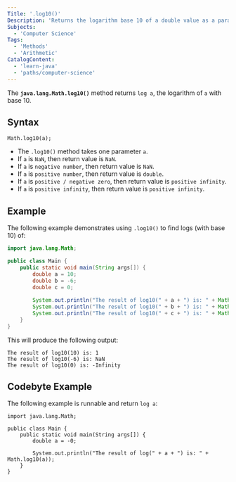 ```yaml
---
Title: '.log10()'
Description: 'Returns the logarithm base 10 of a double value as a parameter.'
Subjects:
  - 'Computer Science'
Tags:
  - 'Methods'
  - 'Arithmetic'
CatalogContent:
  - 'learn-java'
  - 'paths/computer-science'
---
```


The **`java.lang.Math.log10()`** method returns `log a`, the logarithm of `a` with base 10.

## Syntax

```pseudo
Math.log10(a);
```

- The `.log10()` method takes one parameter `a`.
- If `a` is `NaN`, then return value is `NaN`.
- If `a` is `negative number`, then return value is `NaN`.
- If `a` is `positive number`, then return value is `double`.
- If `a` is `positive / negative zero`, then return value is `positive infinity`.
- If `a` is `positive infinity`, then return value is `positive infinity`.

## Example

The following example demonstrates using `.log10()` to find logs (with base 10) of:

```java
import java.lang.Math;

public class Main {
  	public static void main(String args[]) {
    	double a = 10;
    	double b = -6;
    	double c = 0;
    
		System.out.println("The result of log10(" + a + ") is: " + Math.log10(a));
		System.out.println("The result of log10(" + b + ") is: " + Math.log10(b));
		System.out.println("The result of log10(" + c + ") is: " + Math.log10(c));
  	}
}
```

This will produce the following output:

```shell
The result of log10(10) is: 1
The result of log10(-6) is: NaN
The result of log10(0) is: -Infinity
```

## Codebyte Example

The following example is runnable and return `log a`:

```codebyte/java
import java.lang.Math;

public class Main {
	public static void main(String args[]) {
		double a = -0;

		System.out.println("The result of log(" + a + ") is: " + Math.log10(a));
	}
}
```
